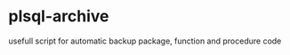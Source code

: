 plsql-archive
=============

usefull script for automatic backup package, function and procedure code